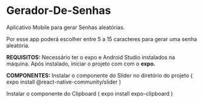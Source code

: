# Gerador-De-Senhas

Aplicativo Mobile para gerar Senhas aleatórias.

Por esse app poderá escolher entre 5 a 15 caracteres para gerar uma senha aleatória.

**REQUISITOS:** Necessário ter o expo e Android Studio instalados na máquina.
Após instalado, iniciar o projeto com com o **expo.**

**COMPONENTES:** Instalar o componente do Slider no diretório do projeto ( expo install @react-native-community/slider )

Instalar o componente do Clipboard  ( expo install expo-clipboard )
